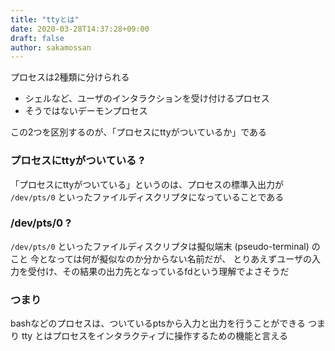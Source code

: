 ```yaml
---
title: "ttyとは"
date: 2020-03-28T14:37:28+09:00
draft: false
author: sakamossan
---
```


プロセスは2種類に分けられる

- シェルなど、ユーザのインタラクションを受け付けるプロセス
- そうではないデーモンプロセス

この2つを区別するのが、「プロセスにttyがついているか」である

### プロセスにttyがついている ?

「プロセスにttyがついている」というのは、プロセスの標準入出力が 
`/dev/pts/0` といったファイルディスクリプタになっていることである

### /dev/pts/0 ?

`/dev/pts/0` といったファイルディスクリプタは擬似端末 (pseudo-terminal) のこと
今となっては何が擬似なのか分からない名前だが、
とりあえずユーザの入力を受付け、その結果の出力先となっているfdという理解でよさそうだ


### つまり

bashなどのプロセスは、ついているptsから入力と出力を行うことができる
つまり tty とはプロセスをインタラクティブに操作するための機能と言える
